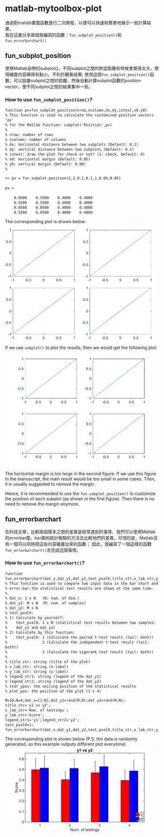 # matlab-mytoolbox-plot
通過對matlab畫圖函數進行二次開發，以便可以快速和簡單地展示一些計算結果。  
我在這裏分享兩個我編寫的函數：`fun_subplot_position()`和`fun_errorbarchart()`

## fun_subplot_position
使用Matlab自帶的subplot()，不同subplot之間的默認距離有時候會覺得太大，使得繪圖内容顯得有點小，不利於觀看結果;
使用這個`fun_subplot_position()`函數，可以設置subplot之間的距離，然後自動計算subplot函數的position vector，使不同subplot之間的結果集中一些。

### How to use `fun_subplot_position()`?
```
function pv=fun_subplot_position(nrow,ncolumn,dx,dy,istest,x0,y0)   
% This function is used to calculate the customized position vectors 'pv'  
% for the Matlab function: subplot('Position',pv)  
%  
% nrow: number of rows  
% ncolumn: number of columns  
% dx: horizontal distance between two subplots (Default: 0.1)  
% dy: vertical distance between two subplots (Default: 0.1)  
% istest: draw the plot for check or not? (1: check, Default: 0)  
% x0: horizontal margin (Default: 0.05)  
% y0: vertical margin (Default: 0.08)   
%  
```  

```
>> pv = fun_subplot_position(2,2,0.1,0.1,1,0.05,0.05)  

pv =

    0.0500    0.5500    0.4000    0.4000
    0.5500    0.5500    0.4000    0.4000
    0.0500    0.0500    0.4000    0.4000
    0.5500    0.0500    0.4000    0.4000
```

The corresponding plot is shown below:  
![result1](https://github.com/edwin465/matlab-mytoolbox-plot/blob/main/fun_subplot_position_plot.png)

If we use `subplot()` to plot the results, then we would get the following plot:
![result2](https://github.com/edwin465/matlab-mytoolbox-plot/blob/main/subplot_plot.png)

The horizontal margin is too large in the second figure. If we use this figure in the manuscript, the main result would be too small in some cases. Then, it is usually suggested to remove the margin.  

Hence, it is recommended to use the `fun_subplot_position()` to customize the position of each subplot (as shown in the first figure). Then there is no need to remove the margin anymore.

## fun_errorbarchart
在科技文章，比較兩個樣本之間的差異是經常遇到的事情，我們可以使用Matlab的errorbar圖、bar圖和統計檢驗的方法去比較他們的差異，可惜的是，Matlab沒有一個可以同時把這些内容繪畫出來的函數；
因此，我編寫了一個這樣的函數`fun_errorbarchart()`去完成這個事情，

### How to use `fun_errorbarchart()`?  
```
function fun_errorbarchart(dat_x,dat_y1,dat_y2,test_pval0,title_str,x_lab_str,y_lab_str,legend_str1,legend_str2,star_ypos,plot_pos)    
% This function is used to compare two input data in the bar chart and  
% error-bar,the statistical test results are shown at the same time.  
%  
% dat_x: 1 x N   (N: num. of dim.)  
% dat_y1: M x N  (M: num. of samples)  
% dat_y2: M x N  
% test_pval0:   
% 1) Calculate by yourself:  
%    test_pval0: 1 x N (statistical test results between two samples:  
%    dat_y1 and dat_y2)  
% 2) Calculate by this function:  
%    test_pval0: 1 (Calculate the paired t-test result (tail: both))  
%                2 (Calculate the independent t-test result (tail: both))  
%                3 (Calculate the signrank test result (tail: both))  
%  
% title_str: string (title of the plot)  
% x_lab_str: string (x-label)  
% y_lab_str: string (y-label)  
% legend_str1: string (legend of the dat_y1)  
% legend_str2: string (legend of the dat_y2)  
% star_ypos: the ceiling position of the statistical results  
% plot_pos: the position of the plot (1 x 4)  
```

```
M=10;N=4;dat_x=[1:N];dat_y1=rand(M,N);dat_y2=rand(M,N);     
title_str='y1 vs y2';       
x_lab_str='Num. of testings';       
y_lab_str='Score';  
legend_str1='y1';legend_str2='y2';  
test_pval0=1;  
fun_errorbarchart(dat_x,dat_y1,dat_y2,test_pval0,title_str,x_lab_str,y_lab_str,legend_str1,legend_str2)  
```  

The corresponding plot is shown below (P.S. the data is randomly generated, so this example outputs different plot everytime)
![result3](https://github.com/edwin465/matlab-mytoolbox-plot/blob/main/fun_errorbarchart_plot.png)

